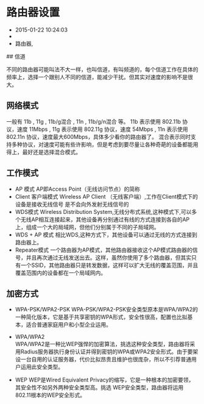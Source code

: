 # 路由器设置
- 2015-01-22 10:24:03
- 
- 路由器,

<!--markdown-->## 信道

不同的路由器可能叫法不大一样，也叫信道，有叫频道的，每个信道工作在具体的频率上，选择一个跟别人不同的信道，能减少干扰。但其实对速度的影响不是很大。

## 网络模式

一般有 11b , 11g , 11b/g混合 , 11n , 11b/g/n混合 等。
11b 表示使用 802.11b 协议，速度 11Mbps , 
11g 表示使用 802.11g 协议，速度 54Mbps , 
11n 表示使用 802.11n 协议，速度最大600Mbps，具体多少看你的路由器了。
混合表示同时支持多种协议，对速度可能有些许影响，但是考虑到要尽量让各种奇葩的设备都能用得上，最好还是选择混合模式。

## 工作模式
- AP 模式 AP即Access Point（无线访问节点）的简称
- Client 客户端模式 Wireless AP Client （无线客户端）,工作在Client模式下的设备是接收无线信号 是不会向外发射无线信号的
- WDS模式 Wireless Distribution System,无线分布式系统,这种模式下,可以多个无线AP相互连接起来，其他设备再分别通过有线的方式连接到各自的AP上，组成一个大的局域网，但他们分别属于不同的子局域网。
- WDS + AP 模式 相比WDS,这种方式下，其他设备可以通过无线的方式连接到路由器上。
- Repeater模式 一个路由器为AP模式，其他路由器接收这个AP模式路由器的信号，并且再次通过无线发送出去。这样，虽然你使用了多个路由器，但其实只有一个SSID，其他路由器只是转发数据，这样可以扩大无线的覆盖范围，并且覆盖范围内的设备都在一个局域网内。

## 加密方式
- WPA-PSK/WPA2-PSK 
WPA-PSK/WPA2-PSK安全类型原本是WPA/WPA2的一种简化版本，它是基于共享密钥的WPA形式，安全性很高，配置也比拟基本，适合普通家庭用户和小型企业运用。

- WPA/WPA2  
WPA/WPA2是一种比WEP强悍的加密算法，挑选这种安全类型，路由器将采用Radius服务器执行身份认证并得到密钥的WPA或WPA2安全形式。由于要架设一台自用的认证服务器，代价比拟昂贵且维护也很庞杂，所以不引荐普通用户运用此安全类型。 

- WEP 
WEP是Wired Equivalent Privacy的缩写，它是一种根本的加密要领，其安全性不如另外两种安全类型高。挑选 WEP安全类型，路由器将运用802.11根本的WEP安全形式。